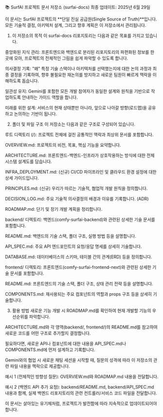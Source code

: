 📚 SurfAI 프로젝트 문서 저장소 (surfai-docs)
최종 업데이트: 2025년 6월 29일

이 문서는 SurfAI 프로젝트의 **단일 진실 공급원(Single Source of Truth)**입니다.
모든 기술적 결정, 아키텍처 설계, 그리고 향후 계획은 이 저장소에서 관리됩니다.

1. 이 저장소의 목적
이 surfai-docs 리포지토리는 다음과 같은 목표를 가지고 있습니다.

중앙화된 지식 관리: 프론트엔드와 백엔드로 분리된 리포지토리의 파편화된 정보를 한 곳에 모아, 프로젝트의 전체적인 그림을 쉽게 파악할 수 있도록 합니다.

의사결정 기록: "왜" 특정 기술 스택이나 아키텍처를 선택했는지에 대한 논의 과정과 최종 결정을 기록하여, 향후 불필요한 재논의를 방지하고 새로운 팀원이 빠르게 맥락을 이해하도록 돕습니다.

일관성 유지: Gemini를 포함한 모든 개발 참여자가 동일한 설계와 원칙을 기반으로 작업하도록 안내하는 가이드 역할을 합니다.

미래를 위한 설계: 서비스의 현재 상태뿐만 아니라, 앞으로 나아갈 방향(로드맵)을 공유하고 논의하는 기반이 됩니다.

2. 폴더 및 파일 구조
이 저장소는 다음과 같은 구조로 구성되어 있습니다.

루트 디렉토리 (/): 프로젝트 전체에 걸친 공통적인 맥락과 최상위 문서를 포함합니다.

OVERVIEW.md: 프로젝트의 비전, 목표, 핵심 기능을 요약합니다.

ARCHITECTURE.md: 프론트엔드-백엔드-인프라가 상호작용하는 방식에 대한 전체 시스템 설계도를 담습니다.

INFRA_DEPLOYMENT.md: (신규) CI/CD 파이프라인 및 클라우드 환경 설정에 대한 상세 가이드입니다.

PRINCIPLES.md: (신규) 우리가 따르는 기술적, 협업적 개발 원칙을 정의합니다.

DECISION_LOG.md: 주요 기술적 의사결정의 배경과 이유를 기록합니다. (ADR)

ROADMAP.md: 단기 및 장기 개발 계획을 정리합니다.

backend/ 디렉토리: 백엔드(comfy-surfai-backend)와 관련된 상세한 기술 문서를 포함합니다.

README.md: 백엔드의 기술 스택, 폴더 구조, 실행 방법 등을 설명합니다.

API_SPEC.md: 주요 API 엔드포인트의 요청/응답 명세를 상세히 기술합니다.

DATABASE.md: 데이터베이스의 스키마, 테이블 간의 관계(ERD) 등을 정의합니다.

frontend/ 디렉토리: 프론트엔드(comfy-surfai-frontend-next)와 관련된 상세한 기술 문서를 포함합니다.

README.md: 프론트엔드의 기술 스택, 폴더 구조, 상태 관리 전략 등을 설명합니다.

COMPONENTS.md: 재사용되는 주요 컴포넌트의 역할과 props 구조 등을 상세히 기술합니다.

3. 활용 방법
새로운 기능 개발 시
ROADMAP.md를 확인하여 현재 개발할 기능의 우선순위를 파악합니다.

ARCHITECTURE.md와 각 영역(backend/, frontend/)의 README.md를 참고하여 새로운 코드를 어떤 구조로 추가할지 결정합니다.

필요하다면, 새로운 API나 컴포넌트에 대한 내용을 API_SPEC.md나 COMPONENTS.md에 먼저 설계하고 기록합니다.

Gemini와의 협업 시
새로운 채팅 세션을 시작할 때, 질문의 성격에 따라 이 저장소의 관련 파일 내용을 맥락으로 제공합니다.

예시 1 (전체적인 방향성 질문): OVERVIEW.md와 ROADMAP.md 내용을 전달합니다.

예시 2 (백엔드 API 추가 요청): backend/README.md, backend/API_SPEC.md 내용과 함께, 실제 백엔드 리포지토리의 관련 컨트롤러/서비스 코드 파일을 전달합니다.

이 문서는 살아있는 유기체처럼, 프로젝트가 발전함에 따라 지속적으로 업데이트되어야 합니다.